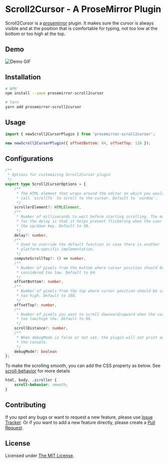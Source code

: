 # Scroll2Cursor - A ProseMirror Plugin

Scroll2Cursor is a [prosemirror](https://prosemirror.net/) plugin. It makes sure
the cursor is always visible and at the position that is comfortable for typing,
not too low at the bottom or too high at the top.

## Demo

![Demo
GIF](https://raw.githubusercontent.com/kongdivin/prosemirror-scroll2cursor/master/demo/scroll2cursor.gif)

## Installation

```bash
# NPM
npm install --save prosemirror-scroll2cursor

# Yarn
yarn add prosemirror-scroll2cursor
```

## Usage

```js
import { newScroll2CursorPlugin } from 'prosemirror-scroll2cursor';

new newScroll2CursorPlugin({ offsetBottom: 64, offsetTop: 128 });
```

## Configurations

```typescript
/**
 * Options for customizing Scroll2Cursor plugin
 */
export type Scroll2CursorOptions = {
    /**
     * The HTML element that wraps around the editor on which you would
     * call `scrollTo` to scroll to the cursor. Default to `window`.
     */
    scrollerElement?: HTMLElement,
    /**
     * Number of milliseconds to wait before starting scrolling. The main reason
     * for the delay is that it helps prevent flickering when the user hold down
     * the up/down key. Default to 50.
     */
    delay?: number,
    /**
     * Used to override the default function in case there is another
     * platform-specific implementation.
     */
    computeScrollTop?: () => number,
    /**
     * Number of pixels from the bottom where cursor position should be
     * considered too low. Default to 64.
     */
    offsetBottom?: number,
    /**
     * Number of pixels from the top where cursor position should be considered
     * too high. Default to 168.
     */
    offsetTop?: number,
    /**
     * Number of pixels you want to scroll downward/upward when the cursor is
     * too low/high the. Default to 96.
     */
    scrollDistance?: number,
    /**
     * When debugMode is false or not set, the plugin will not print anything to
     * the console.
     */
    debugMode?: boolean
};
```

To make the scrolling smooth, you can add the CSS property as below. See
[scroll-behavior](https://developer.mozilla.org/en-US/docs/Web/CSS/scroll-behavior)
for more details

```css
html, body, .scroller {
	scroll-behavior: smooth;
}
```

## Contributing

If you spot any bugs or want to request a new feature, please use [Issue
Tracker](https://github.com/kongdivin/prosemirror-scroll2cursor/issues). Or if
you want to add a new feature directly, please create a [Pull
Request](https://github.com/kongdivin/prosemirror-scroll2cursor/pulls).

## License

Licensed under [The MIT
License](https://github.com/kongdivin/prosemirror-scroll2cursor/blob/master/LICENSE).
